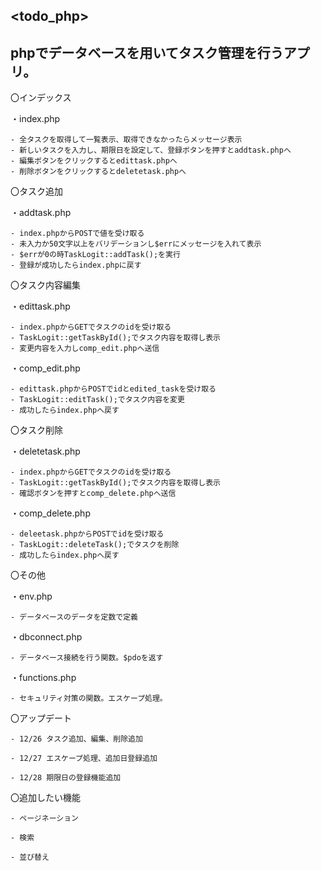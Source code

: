 ## <todo_php>  
## phpでデータベースを用いてタスク管理を行うアプリ。

〇インデックス

  ・index.php

    - 全タスクを取得して一覧表示、取得できなかったらメッセージ表示
    - 新しいタスクを入力し、期限日を設定して、登録ボタンを押すとaddtask.phpへ
    - 編集ボタンをクリックするとedittask.phpへ
    - 削除ボタンをクリックするとdeletetask.phpへ

〇タスク追加

  ・addtask.php

    - index.phpからPOSTで値を受け取る
    - 未入力か50文字以上をバリデーションし$errにメッセージを入れて表示
    - $errが0の時TaskLogit::addTask();を実行
    - 登録が成功したらindex.phpに戻す

〇タスク内容編集

  ・edittask.php

    - index.phpからGETでタスクのidを受け取る
    - TaskLogit::getTaskById();でタスク内容を取得し表示
    - 変更内容を入力しcomp_edit.phpへ送信

  ・comp_edit.php

    - edittask.phpからPOSTでidとedited_taskを受け取る
    - TaskLogit::editTask();でタスク内容を変更
    - 成功したらindex.phpへ戻す

〇タスク削除

  ・deletetask.php

    - index.phpからGETでタスクのidを受け取る
    - TaskLogit::getTaskById();でタスク内容を取得し表示
    - 確認ボタンを押すとcomp_delete.phpへ送信

  ・comp_delete.php

    - deleetask.phpからPOSTでidを受け取る
    - TaskLogit::deleteTask();でタスクを削除
    - 成功したらindex.phpへ戻す

〇その他

  ・env.php

    - データベースのデータを定数で定義
  
  ・dbconnect.php

    - データベース接続を行う関数。$pdoを返す

  ・functions.php
  
    - セキュリティ対策の関数。エスケープ処理。
    
〇アップデート
  
    - 12/26 タスク追加、編集、削除追加
  
    - 12/27 エスケープ処理、追加日登録追加

    - 12/28 期限日の登録機能追加
  
〇追加したい機能

    - ページネーション

    - 検索

    - 並び替え

